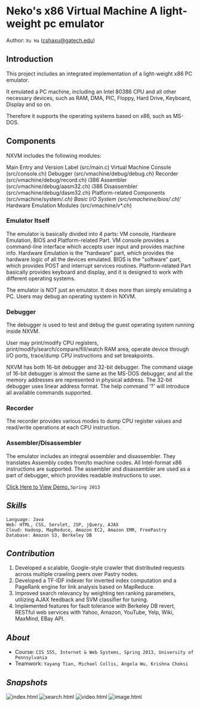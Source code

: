 Neko's x86 Virtual Machine
A light-weight pc emulator
==========================

Author: `Xu Ha` (cshaxu@gatech.edu)

Introduction
------------
 This project includes an integrated implementation of a light-weight x86 PC emulator.

 It emulated a PC machine, including an Intel 80386 CPU and all other necessary devices, such as RAM, DMA, PIC, Floppy, Hard Drive, Keyboard, Display and so on.

 Therefore it supports the operating systems based on x86, such as MS-DOS.

Components
----------
 NXVM includes the following modules:

 Main Entry and Version Label (src/main.c)
 Virtual Machine Console (src/console.ch)
 Debugger (src/vmachine/debug/debug.ch)
 Recorder (src/vmachine/debug/record.ch)
 i386 Assembler (src/vmachine/debug/aasm32.ch)
 i386 Disassembler (src/vmachine/debug/dasm32.ch)
 Platform-related Components (src/vmachine/system/*.ch)
 Basic I/O System (src/vmacheine/bios/*.ch)'
 Hardware Emulation Modules (src/vmachine/v*.ch)

### Emulator Itself
 The emulator is basically divided into 4 parts: VM console, Hardware Emulation, BIOS and Platform-related Part.
 VM console provides a command-line interface which accepts user input and provides machine info.
 Hardware Emulation is the "hardware" part, which provides the hardware logic of all the devices emulated.
 BIOS is the "software" part, which provides POST and interrupt services routines.
 Platform-related Part basically provides keyboard and display, and it is designed to work with different operating systems.

 The emulator is NOT just an emulator. It does more than simply emulating a PC. Users may debug an operating system in NXVM.

### Debugger
 The debugger is used to test and debug the guest operating system running inside NXVM.

 User may print/modify CPU registers, print/modify/search/compare/fill/watch RAM area, operate device through I/O ports, trace/dump CPU instructions and set breakpoints.

 NXVM has both 16-bit debugger and 32-bit debugger. The command usage of 16-bit debugger is almost the same as the MS-DOS debugger, and all the memory addresses are represented in physical address. The 32-bit debugger uses linear address format. The help command '?' will introduce all available commands supported.

### Recorder
 The recorder provides various modes to dump CPU register values and read/write operations at each CPU instruction.

### Assembler/Disassembler
 The emulator includes an integral assembler and disassembler. They translates Assembly codes from/to machine codes. All Intel-format x86 instructions are supported.
 The assembler and disassembler are used as a part of debugger, which provides readable instructions to user.


[Click Here to View Demo. ](http://globus-search.appspot.com)
`Spring 2013`

## _Skills_
    
    Language: Java
    Web: HTML, CSS, Servlet, JSP, jQuery, AJAX
    Cloud: Hadoop, MapReduce, Amazon EC2, Amazon EMR, FreePastry
    Database: Amazon S3, Berkeley DB
    

## _Contribution_
1. Developed a scalable, Google-style crawler that distributed requests across multiple crawling peers over Pastry nodes. 
2. Developed a TF-IDF indexer for inverted index computation and a PageRank engine for link analysis based on MapReduce. 
3. Improved search relevancy by weighting ten ranking parameters, utilizing AJAX feedback and SVM classifier for tuning.
4. Implemented features for fault tolerance with Berkeley DB revert, RESTful web services with Yahoo, Amazon, YouTube, Yelp, Wiki, MaxMind, EBay API.


## _About_
* Course: `CIS 555, Internet & Web Systems, Spring 2013, University of Pennsylvania`
* Teamwork: `Yayang Tian, Michael Collis, Angela Wu, Krishna Choksi`

## 
## _Snapshots_
![index.html](Snapshots/index.png)
![search.html](Snapshots/search.png)
![video.html](Snapshots/video.png)
![image.html](Snapshots/image.png)
